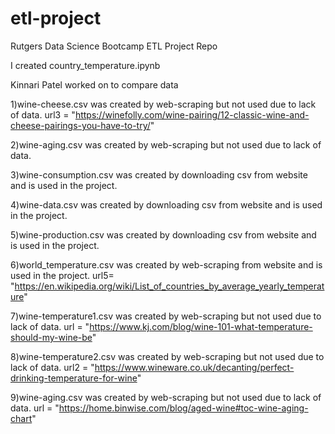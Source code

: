 # etl-project
Rutgers Data Science Bootcamp ETL Project Repo

I created country_temperature.ipynb

Kinnari Patel worked on to compare data

1)wine-cheese.csv was created by web-scraping but not used due to lack of data.
url3 = "https://winefolly.com/wine-pairing/12-classic-wine-and-cheese-pairings-you-have-to-try/"

2)wine-aging.csv was created by web-scraping but not used due to lack of data.

3)wine-consumption.csv was created by downloading csv from website and is used in the project.

4)wine-data.csv was created by downloading csv from website and is used in the project.

5)wine-production.csv was created by downloading csv from website and is used in the project.

6)world_temperature.csv was created by web-scraping from website and is used in the project.
url5= "https://en.wikipedia.org/wiki/List_of_countries_by_average_yearly_temperature"

7)wine-temperature1.csv was created by web-scraping but not used due to lack of data.
url = "https://www.kj.com/blog/wine-101-what-temperature-should-my-wine-be"

8)wine-temperature2.csv was created by web-scraping but not used due to lack of data.
url2 = "https://www.wineware.co.uk/decanting/perfect-drinking-temperature-for-wine"

9)wine-aging.csv was created by web-scraping but not used due to lack of data.
url = "https://home.binwise.com/blog/aged-wine#toc-wine-aging-chart"